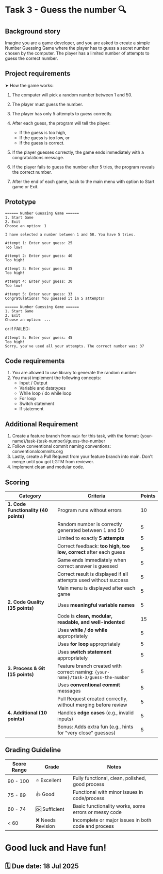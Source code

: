 # Task 3 - Guess the number 🔍

## Background story

Imagine you are a game developer, and you are asked to create a simple Number Guessing Game where the player has to guess a secret number chosen by the computer. The player has a limited number of attempts to guess the correct number.

## Project requirements

➤ How the game works:

1. The computer will pick a random number between 1 and 50.

2. The player must guess the number.

3. The player has only 5 attempts to guess correctly.

4. After each guess, the program will tell the player:

   - If the guess is too high,
   - If the guess is too low, or
   - If the guess is correct.

5. If the player guesses correctly, the game ends immediately with a congratulations message.

6. If the player fails to guess the number after 5 tries, the program reveals the correct number.

7. After the end of each game, back to the main menu with option to Start game or Exit.

## Prototype

```
====== Number Guessing Game ======
1. Start Game
2. Exit
Choose an option: 1

I have selected a number between 1 and 50. You have 5 tries.

Attempt 1: Enter your guess: 25
Too low!

Attempt 2: Enter your guess: 40
Too high!

Attempt 3: Enter your guess: 35
Too high!

Attempt 4: Enter your guess: 30
Too low!

Attempt 5: Enter your guess: 33
Congratulations! You guessed it in 5 attempts!

====== Number Guessing Game ======
1. Start Game
2. Exit
Choose an option: ...
```

or if FAILED:

```
Attempt 5: Enter your guess: 45
Too high!
Sorry, you've used all your attempts. The correct number was: 37
```

## Code requirements

1. You are allowed to use library to generate the random number
2. You must implement the following concepts:
   - Input / Output
   - Variable and datatypes
   - While loop / do while loop
   - For loop
   - Switch statement
   - If statement

## Additional Requirement

1. Create a feature branch from `main` for this task, with the format: {your-name}/task-{task-number}/guess-the-number
2. Follow conventional commit naming conventions: conventionalcommits.org
3. Lastly, create a Pull Request from your feature branch into main. Don't merge until you got LGTM from reviewer.
4. Implement clean and modular code.

## Scoring

| **Category**                          | **Criteria**                                                                      | **Points** |
| ------------------------------------- | --------------------------------------------------------------------------------- | ---------- |
| **1. Code Functionality (40 points)** | Program runs without errors                                                       | 10         |
|                                       | Random number is correctly generated between 1 and 50                             | 5          |
|                                       | Limited to exactly **5 attempts**                                                 | 5          |
|                                       | Correct feedback: **too high, too low, correct** after each guess                 | 5          |
|                                       | Game ends immediately when correct answer is guessed                              | 5          |
|                                       | Correct result is displayed if all attempts used without success                  | 5          |
|                                       | Main menu is displayed after each game                                            | 5          |
| **2. Code Quality (35 points)**       | Uses **meaningful variable names**                                                | 5          |
|                                       | Code is **clean, modular, readable, and well-indented**                           | 15         |
|                                       | Uses **while / do while** appropriately                                           | 5          |
|                                       | Uses **for loop** appropriately                                                   | 5          |
|                                       | Uses **switch statement** appropriately                                           | 5          |
| **3. Process & Git (15 points)**      | Feature branch created with correct naming: `{your-name}/task-3/guess-the-number` | 5          |
|                                       | Uses **conventional commit** messages                                             | 5          |
|                                       | Pull Request created correctly, without merging before review                     | 5          |
| **4. Additional (10 points)**         | Handles **edge cases** (e.g., invalid inputs)                                     | 5          |
|                                       | Bonus: Adds extra fun (e.g., hints for "very close" guesses)                      | 5          |

## Grading Guideline

| Score Range | Grade             | Notes                                                |
| ----------- | ----------------- | ---------------------------------------------------- |
| 90 - 100    | ⭐ Excellent      | Fully functional, clean, polished, good process      |
| 75 - 89     | 👍 Good           | Functional with minor issues in code/process         |
| 60 - 74     | 🆗 Sufficient     | Basic functionality works, some errors or messy code |
| < 60        | ❌ Needs Revision | Incomplete or major issues in both code and process  |

# Good luck and Have fun!

## 🗓️ Due date: 18 Jul 2025
